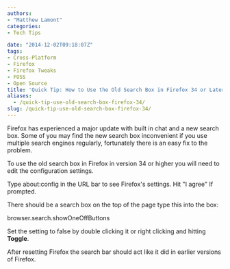 ```yaml
---
authors: 
- "Matthew Lamont"
categories:
- Tech Tips

date: "2014-12-02T09:18:07Z"
tags:
- Cross-Platform
- Firefox
- Firefox Tweaks
- FOSS
- Open Source
title: 'Quick Tip: How to Use the Old Search Box in Firefox 34 or Later'
aliases:
  - /quick-tip-use-old-search-box-firefox-34/
slug: /quick-tip-use-old-search-box-firefox-34/
---
```


Firefox has experienced a major update with built in chat and a new search box. Some of you may find the new search box inconvenient if you use multiple search engines regularly, fortunately there is an easy fix to the problem.

To use the old search box in Firefox in version 34 or higher you will need to edit the configuration settings.

Type about:config in the URL bar to see Firefox's settings. Hit "I agree" If prompted.

There should be a search box on the top of the page type this into the box:

browser.search.showOneOffButtons

Set the setting to false by double clicking it or right clicking and hitting **Toggle**.

After resetting Firefox the search bar should act like it did in earlier versions of Firefox.